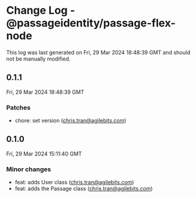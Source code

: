 # Change Log - @passageidentity/passage-flex-node

This log was last generated on Fri, 29 Mar 2024 18:48:39 GMT and should not be manually modified.

<!-- Start content -->

## 0.1.1

Fri, 29 Mar 2024 18:48:39 GMT

### Patches

- chore: set version (chris.tran@agilebits.com)

## 0.1.0

Fri, 29 Mar 2024 15:11:40 GMT

### Minor changes

- feat: adds User class (chris.tran@agilebits.com)
- feat: adds the Passage class (chris.tran@agilebits.com)
